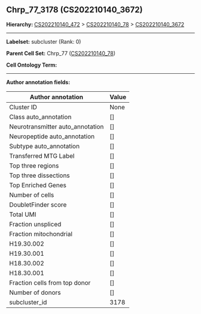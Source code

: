 ## Chrp_77_3178 (CS202210140_3672)
<b>Hierarchy: </b>
[CS202210140_472](https://purl.brain-bican.org/taxonomy/CS202210140#CS202210140_472) >
[CS202210140_78](https://purl.brain-bican.org/taxonomy/CS202210140#CS202210140_78) >
[CS202210140_3672](https://purl.brain-bican.org/taxonomy/CS202210140#CS202210140_3672)

---


**Labelset:** subcluster (Rank: 0)

**Parent Cell Set:** Chrp_77 ([CS202210140_78](https://purl.brain-bican.org/taxonomy/CS202210140#CS202210140_78))



**Cell Ontology Term:** 

[MARKER GENES.]: #


---

[TRANSFERRED ANNOTATIONS.]: #


[AUTHOR ANNOTATION FIELDS.]: #


**Author annotation fields:**

| Author annotation | Value |
|-------------------|-------|
|Cluster ID|None|
|Class auto_annotation|[]|
|Neurotransmitter auto_annotation|[]|
|Neuropeptide auto_annotation|[]|
|Subtype auto_annotation|[]|
|Transferred MTG Label|[]|
|Top three regions|[]|
|Top three dissections|[]|
|Top Enriched Genes|[]|
|Number of cells|[]|
|DoubletFinder score|[]|
|Total UMI|[]|
|Fraction unspliced|[]|
|Fraction mitochondrial|[]|
|H19.30.002|[]|
|H19.30.001|[]|
|H18.30.002|[]|
|H18.30.001|[]|
|Fraction cells from top donor|[]|
|Number of donors|[]|
|subcluster_id|3178|
